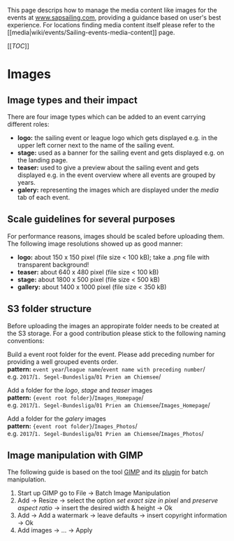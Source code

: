 This page descrips how to manage the media content like images for the events at www.sapsailing.com, providing a guidance based on user's best experience. For locations finding media content itself please refer to the [[media|wiki/events/Sailing-events-media-content]] page.

[[_TOC_]]

# Images

## Image types and their impact
There are four image types which can be added to an event carrying different roles:

* **logo:** the sailing event or league logo which gets displayed e.g. in the upper left corner next to the name of the sailing event.
* **stage:** used as a banner for the sailing event and gets displayed e.g. on the landing page.
* **teaser:** used to give a preview about the sailing event and gets displayed e.g. in the event overview where all events are grouped by years.    
* **galery:** representing the images which are displayed under the _media_ tab of each event.

## Scale guidelines for several purposes
For performance reasons, images should be scaled before uploading them. The following image resolutions showed up as good manner:

* **logo:** about 150 x 150 pixel (file size < 100 kB); take a .png file with transparent background!
* **teaser:** about 640 x 480 pixel (file size < 100 kB)
* **stage:** about 1800 x 500 pixel (file size < 500 kB)
* **gallery:** about 1400 x 1000 pixel (file size < 350 kB)

## S3 folder structure
Before uploading the images an appropirate folder needs to be created at the S3 storage. For a good contribution please stick to the following naming conventions:     

Build a event root folder for the event. Please add preceding number for providing a well grouped events order.  
**pattern:** `event year`/`league name`/`event name with preceding number`/  
e.g. `2017`/`1. Segel-Bundesliga`/`01 Prien am Chiemsee`/  

Add a folder for the _logo_, _stage_ and _teaser_ images  
**pattern:** `{event root folder}`/`Images_Homepage`/  
e.g. `2017`/`1. Segel-Bundesliga`/`01 Prien am Chiemsee`/`Images_Homepage`/

Add a folder for the _galery_ images  
**pattern:** `{event root folder}`/`Images_Photos`/    
e.g. `2017`/`1. Segel-Bundesliga`/`01 Prien am Chiemsee`/`Images_Photos`/

## Image manipulation with GIMP
The following guide is based on the tool [GIMP](https://www.gimp.org/) and its [plugin](http://registry.gimp.org/node/26259) for batch manipulation.  

1. Start up GIMP go to File -> Batch Image Manipulation
2. Add -> Resize -> select the option _set exact size in pixel_ and _preserve aspect ratio_ -> insert the desired width & height -> Ok
3. Add -> Add a watermark -> leave defaults -> insert copyright information -> Ok
4. Add images -> ... -> Apply





